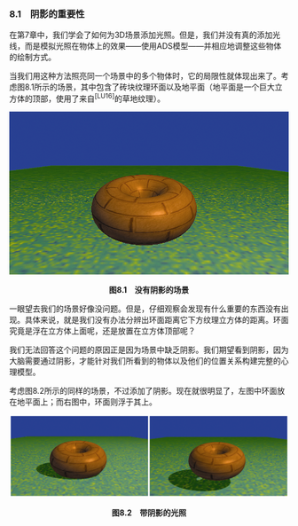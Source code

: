 ### 8.1　阴影的重要性

在第7章中，我们学会了如何为3D场景添加光照。但是，我们并没有真的添加光线，而是模拟光照在物体上的效果——使用ADS模型——并相应地调整这些物体的绘制方式。

当我们用这种方法照亮同一个场景中的多个物体时，它的局限性就体现出来了。考虑图8.1所示的场景，其中包含了砖块纹理环面以及地平面（地平面是一个巨大立方体的顶部，使用了来自<sup class="my_markdown">[LU16]</sup>的草地纹理）。

![186.png](../images/186.png)
<center class="my_markdown"><b class="my_markdown">图8.1　没有阴影的场景</b></center>

一眼望去我们的场景好像没问题。但是，仔细观察会发现有什么重要的东西没有出现。具体来说，就是我们没有办法分辨出环面距离它下方纹理立方体的距离。环面究竟是浮在立方体上面呢，还是放置在立方体顶部呢？

我们无法回答这个问题的原因正是因为场景中缺乏阴影。我们期望看到阴影，因为大脑需要通过阴影，才能针对我们所看到的物体以及他们的位置关系构建完整的心理模型。

考虑图8.2所示的同样的场景，不过添加了阴影。现在就很明显了，左图中环面放在地平面上；而右图中，环面则浮于其上。

![187.png](../images/187.png)
<center class="my_markdown"><b class="my_markdown">图8.2　带阴影的光照</b></center>

